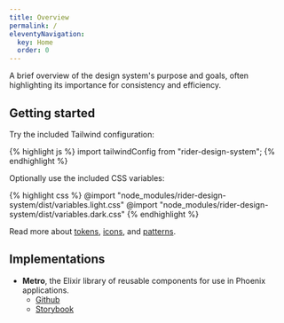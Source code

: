 ```yaml
---
title: Overview
permalink: /
eleventyNavigation:
  key: Home
  order: 0
---
```


A brief overview of the design system's purpose and goals, often highlighting its importance for consistency and efficiency.

## Getting started

Try the included Tailwind configuration:

{% highlight js %}
import tailwindConfig from "rider-design-system";
{% endhighlight %}

Optionally use the included CSS variables:

{% highlight css %}
@import "node_modules/rider-design-system/dist/variables.light.css"
@import "node_modules/rider-design-system/dist/variables.dark.css"
{% endhighlight %}

Read more about [tokens](/tokens/), [icons](/icons/), and [patterns](/patterns/).

## Implementations

- **Metro**, the Elixir library of reusable components for use in Phoenix applications.
  - [Github](https://www.github.com/mbta/mbta_metro)
  - [Storybook]()

